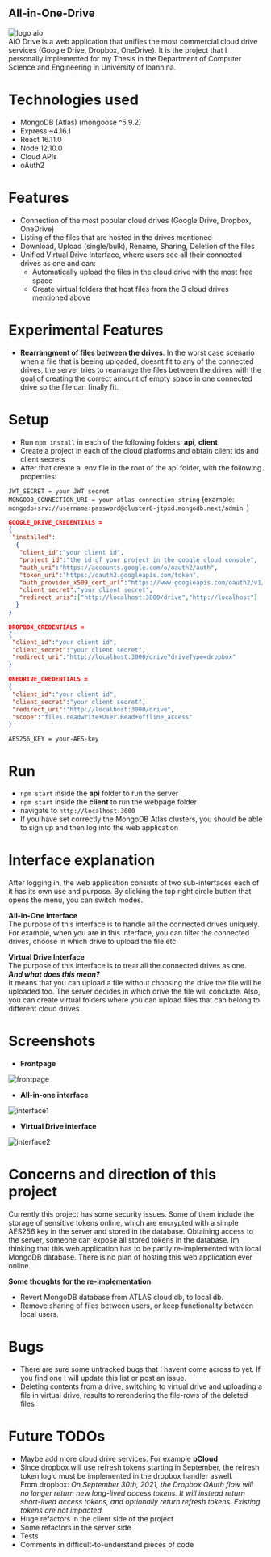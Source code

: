 ## All-in-One-Drive  
  
![logo aio](https://user-images.githubusercontent.com/10963096/124155177-dfd68d00-da9e-11eb-967b-514784f93abb.PNG)  
AiO Drive is a web application that unifies the most commercial cloud drive services (Google Drive, Dropbox, OneDrive). It is the project that I personally implemented for my Thesis in the Department of Computer Science and Engineering in University of Ioannina.    

# Technologies used 
* MongoDB (Atlas) (mongoose ^5.9.2)
* Express ~4.16.1
* React 16.11.0
* Node 12.10.0
* Cloud APIs
* oAuth2

# Features  
* Connection of the most popular cloud drives (Google Drive, Dropbox, OneDrive)
* Listing of the files that are hosted in the drives mentioned  
* Download, Upload (single/bulk), Rename, Sharing, Deletion of the files 
* Unified Virtual Drive Interface, where users see all their connected drives as one and can:
  * Automatically upload the files in the cloud drive with the most free space
  * Create virtual folders that host files from the 3 cloud drives mentioned above  
# Experimental Features  
* **Rearrangment of files between the drives**.  In the worst case scenario when a file that is beeing uploaded, doesnt fit to any of the connected drives, the server tries to rearrange the files between the drives with the goal of creating the correct amount of empty space in one connected drive so the file can finally fit.  
# Setup  
*  Run ```npm install``` in each of the following folders: **api**, **client**
*  Create a project in each of the cloud platforms and obtain client ids and client secrets
*  After that create a .env file in the root of the api folder, with the following properties:  
  
```JWT_SECRET = your JWT secret```  
```MONGODB_CONNECTION_URI = your atlas connection string```    (example: ```mongodb+srv://username:password@cluster0-jtpxd.mongodb.next/admin ```)  
```json
GOOGLE_DRIVE_CREDENTIALS =
{
 "installed": 
  {
   "client_id":"your client id",
   "project_id":"the id of your project in the google cloud console",
   "auth_uri":"https://accounts.google.com/o/oauth2/auth",
   "token_uri":"https://oauth2.googleapis.com/token",
   "auth_provider_x509_cert_url":"https://www.googleapis.com/oauth2/v1/certs",
   "client_secret":"your client secret",
   "redirect_uris":["http://localhost:3000/drive","http://localhost"]
  }
}
```

```json
DROPBOX_CREDENTIALS = 
{
 "client_id":"your client id", 
 "client_secret":"your client secret", 
 "redirect_uri":"http://localhost:3000/drive?driveType=dropbox"
}
```

```json
ONEDRIVE_CREDENTIALS = 
{
 "client_id":"your client id", 
 "client_secret":"your client secret", 
 "redirect_uri":"http://localhost:3000/drive", 
 "scope":"files.readwrite+User.Read+offline_access"
}
```
```AES256_KEY = your-AES-key ```  
# Run  
*  ```npm start``` inside the **api** folder to run the server  
*  ```npm start``` inside the **client** to run the webpage folder  
*  navigate to ```http://localhost:3000```  
*  If you have set correctly the MongoDB Atlas clusters, you should be able to sign up and then log into the web application  

# Interface explanation  
After logging in, the web application consists of two sub-interfaces each of it has its own use and purpose. By clicking the top right circle button that opens the menu, you can switch modes.  
  
**All-in-One Interface**  
The purpose of this interface is to handle all the connected drives uniquely. For example, when you are in this interface, you can filter the connected drives, choose in which drive to upload the file etc.  
  
**Virtual Drive Interface**    
The purpose of this interface is to treat all the connected drives as one.   
_**And what does this mean?**_  
It means that you can upload a file without choosing the drive the file will be uploaded too. The server decides in which drive the file will conclude. Also, you can create virtual folders where you can upload files that can belong to different cloud drives  
# Screenshots  
  
* **Frontpage**  
  
![frontpage](https://user-images.githubusercontent.com/10963096/124174010-81b4a480-dab4-11eb-8261-1412a0a8f77a.PNG)

* **All-in-one interface**  
  
![interface1](https://user-images.githubusercontent.com/10963096/124173483-c25fee00-dab3-11eb-9144-da2e2a06c43f.PNG)  
  
* **Virtual Drive interface**  
  
![interface2](https://user-images.githubusercontent.com/10963096/124173896-5af66e00-dab4-11eb-8c98-8813e68ba3f1.PNG)  

# Concerns and direction of this project  
Currently this project has some security issues. Some of them include the storage of sensitive tokens online, which are encrypted with a simple AES256 key in the server and stored in the database. Obtaining access to the server, someone can expose all stored tokens in the database.  Im thinking that this web application has to be partly re-implemented with local MongoDB database. There is no plan of hosting this web application ever online.  

**Some thoughts for the re-implementation**  
* Revert MongoDB database from ATLAS cloud db, to local db.  
* Remove sharing of files between users, or keep functionality between local users.  

# Bugs
* There are sure some untracked bugs that I havent come across to yet. If you find one I will update this list or post an issue.  
* Deleting contents from a drive, switching to virtual drive and uploading a file in virtual drive, results to rerendering the file-rows of the deleted files  

# Future TODOs  
* Maybe add more cloud drive services. For example **pCloud**  
* Since dropbox will use refresh tokens starting in September, the refresh token logic must be implemented in the dropbox handler aswell.  
From dropbox: _On September 30th, 2021, the Dropbox OAuth flow will no longer return new long-lived access tokens. It will instead return short-lived access tokens, and optionally return refresh tokens. Existing tokens are not impacted._  
* Huge refactors in the client side of the project  
* Some refactors in the server side  
* Tests  
* Comments in difficult-to-understand pieces of code  





  

